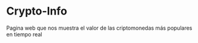 # Crypto-Info
Pagina web que nos muestra el valor de las criptomonedas más populares en tiempo real
